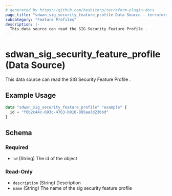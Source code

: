 ```yaml
---
# generated by https://github.com/hashicorp/terraform-plugin-docs
page_title: "sdwan_sig_security_feature_profile Data Source - terraform-provider-sdwan"
subcategory: "Feature Profiles"
description: |-
  This data source can read the SIG Security Feature Profile .
---
```


# sdwan_sig_security_feature_profile (Data Source)

This data source can read the SIG Security Feature Profile .

## Example Usage

```terraform
data "sdwan_sig_security_feature_profile" "example" {
  id = "f6b2c44c-693c-4763-b010-895aa3d236bd"
}
```

<!-- schema generated by tfplugindocs -->
## Schema

### Required

- `id` (String) The id of the object

### Read-Only

- `description` (String) Description
- `name` (String) The name of the sig security feature profile
